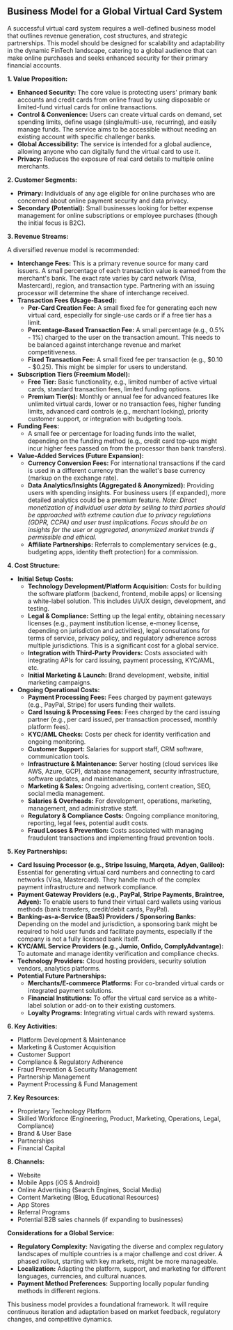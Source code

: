 ## Business Model for a Global Virtual Card System

A successful virtual card system requires a well-defined business model that outlines revenue generation, cost structures, and strategic partnerships. This model should be designed for scalability and adaptability in the dynamic FinTech landscape, catering to a global audience that can make online purchases and seeks enhanced security for their primary financial accounts.

**1. Value Proposition:**

*   **Enhanced Security:** The core value is protecting users' primary bank accounts and credit cards from online fraud by using disposable or limited-fund virtual cards for online transactions.
*   **Control & Convenience:** Users can create virtual cards on demand, set spending limits, define usage (single/multi-use, recurring), and easily manage funds. The service aims to be accessible without needing an existing account with specific challenger banks.
*   **Global Accessibility:** The service is intended for a global audience, allowing anyone who can digitally fund the virtual card to use it.
*   **Privacy:** Reduces the exposure of real card details to multiple online merchants.

**2. Customer Segments:**

*   **Primary:** Individuals of any age eligible for online purchases who are concerned about online payment security and data privacy.
*   **Secondary (Potential):** Small businesses looking for better expense management for online subscriptions or employee purchases (though the initial focus is B2C).

**3. Revenue Streams:**

A diversified revenue model is recommended:

*   **Interchange Fees:** This is a primary revenue source for many card issuers. A small percentage of each transaction value is earned from the merchant's bank. The exact rate varies by card network (Visa, Mastercard), region, and transaction type. Partnering with an issuing processor will determine the share of interchange received.
*   **Transaction Fees (Usage-Based):**
    *   **Per-Card Creation Fee:** A small fixed fee for generating each new virtual card, especially for single-use cards or if a free tier has a limit.
    *   **Percentage-Based Transaction Fee:** A small percentage (e.g., 0.5% - 1%) charged to the user on the transaction amount. This needs to be balanced against interchange revenue and market competitiveness.
    *   **Fixed Transaction Fee:** A small fixed fee per transaction (e.g., $0.10 - $0.25). This might be simpler for users to understand.
*   **Subscription Tiers (Freemium Model):**
    *   **Free Tier:** Basic functionality, e.g., limited number of active virtual cards, standard transaction fees, limited funding options.
    *   **Premium Tier(s):** Monthly or annual fee for advanced features like unlimited virtual cards, lower or no transaction fees, higher funding limits, advanced card controls (e.g., merchant locking), priority customer support, or integration with budgeting tools.
*   **Funding Fees:**
    *   A small fee or percentage for loading funds into the wallet, depending on the funding method (e.g., credit card top-ups might incur higher fees passed on from the processor than bank transfers).
*   **Value-Added Services (Future Expansion):**
    *   **Currency Conversion Fees:** For international transactions if the card is used in a different currency than the wallet's base currency (markup on the exchange rate).
    *   **Data Analytics/Insights (Aggregated & Anonymized):** Providing users with spending insights. For business users (if expanded), more detailed analytics could be a premium feature. *Note: Direct monetization of individual user data by selling to third parties should be approached with extreme caution due to privacy regulations (GDPR, CCPA) and user trust implications. Focus should be on insights for the user or aggregated, anonymized market trends if permissible and ethical.*
    *   **Affiliate Partnerships:** Referrals to complementary services (e.g., budgeting apps, identity theft protection) for a commission.

**4. Cost Structure:**

*   **Initial Setup Costs:**
    *   **Technology Development/Platform Acquisition:** Costs for building the software platform (backend, frontend, mobile apps) or licensing a white-label solution. This includes UI/UX design, development, and testing.
    *   **Legal & Compliance:** Setting up the legal entity, obtaining necessary licenses (e.g., payment institution license, e-money license, depending on jurisdiction and activities), legal consultations for terms of service, privacy policy, and regulatory adherence across multiple jurisdictions. This is a significant cost for a global service.
    *   **Integration with Third-Party Providers:** Costs associated with integrating APIs for card issuing, payment processing, KYC/AML, etc.
    *   **Initial Marketing & Launch:** Brand development, website, initial marketing campaigns.
*   **Ongoing Operational Costs:**
    *   **Payment Processing Fees:** Fees charged by payment gateways (e.g., PayPal, Stripe) for users funding their wallets.
    *   **Card Issuing & Processing Fees:** Fees charged by the card issuing partner (e.g., per card issued, per transaction processed, monthly platform fees).
    *   **KYC/AML Checks:** Costs per check for identity verification and ongoing monitoring.
    *   **Customer Support:** Salaries for support staff, CRM software, communication tools.
    *   **Infrastructure & Maintenance:** Server hosting (cloud services like AWS, Azure, GCP), database management, security infrastructure, software updates, and maintenance.
    *   **Marketing & Sales:** Ongoing advertising, content creation, SEO, social media management.
    *   **Salaries & Overheads:** For development, operations, marketing, management, and administrative staff.
    *   **Regulatory & Compliance Costs:** Ongoing compliance monitoring, reporting, legal fees, potential audit costs.
    *   **Fraud Losses & Prevention:** Costs associated with managing fraudulent transactions and implementing fraud prevention tools.

**5. Key Partnerships:**

*   **Card Issuing Processor (e.g., Stripe Issuing, Marqeta, Adyen, Galileo):** Essential for generating virtual card numbers and connecting to card networks (Visa, Mastercard). They handle much of the complex payment infrastructure and network compliance.
*   **Payment Gateway Providers (e.g., PayPal, Stripe Payments, Braintree, Adyen):** To enable users to fund their virtual card wallets using various methods (bank transfers, credit/debit cards, PayPal).
*   **Banking-as-a-Service (BaaS) Providers / Sponsoring Banks:** Depending on the model and jurisdiction, a sponsoring bank might be required to hold user funds and facilitate payments, especially if the company is not a fully licensed bank itself.
*   **KYC/AML Service Providers (e.g., Jumio, Onfido, ComplyAdvantage):** To automate and manage identity verification and compliance checks.
*   **Technology Providers:** Cloud hosting providers, security solution vendors, analytics platforms.
*   **Potential Future Partnerships:**
    *   **Merchants/E-commerce Platforms:** For co-branded virtual cards or integrated payment solutions.
    *   **Financial Institutions:** To offer the virtual card service as a white-label solution or add-on to their existing customers.
    *   **Loyalty Programs:** Integrating virtual cards with reward systems.

**6. Key Activities:**

*   Platform Development & Maintenance
*   Marketing & Customer Acquisition
*   Customer Support
*   Compliance & Regulatory Adherence
*   Fraud Prevention & Security Management
*   Partnership Management
*   Payment Processing & Fund Management

**7. Key Resources:**

*   Proprietary Technology Platform
*   Skilled Workforce (Engineering, Product, Marketing, Operations, Legal, Compliance)
*   Brand & User Base
*   Partnerships
*   Financial Capital

**8. Channels:**

*   Website
*   Mobile Apps (iOS & Android)
*   Online Advertising (Search Engines, Social Media)
*   Content Marketing (Blog, Educational Resources)
*   App Stores
*   Referral Programs
*   Potential B2B sales channels (if expanding to businesses)

**Considerations for a Global Service:**

*   **Regulatory Complexity:** Navigating the diverse and complex regulatory landscapes of multiple countries is a major challenge and cost driver. A phased rollout, starting with key markets, might be more manageable.
*   **Localization:** Adapting the platform, support, and marketing for different languages, currencies, and cultural nuances.
*   **Payment Method Preferences:** Supporting locally popular funding methods in different regions.

This business model provides a foundational framework. It will require continuous iteration and adaptation based on market feedback, regulatory changes, and competitive dynamics.
